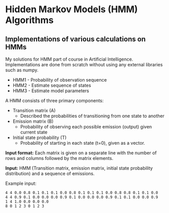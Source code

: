 # Hidden Markov Models (HMM) Algorithms

## Implementations of various calculations on HMMs 

My solutions for HMM part of course in Artificial Intelligence. Implementations are done from scratch without using any external libraries such as numpy.

- HMM1 - Probability of observation sequence
- HMM2 - Estimate sequence of states
- HMM3 - Estimate model parameters

A HMM consists of three primary components:

- Transition matrix (A)
    - Described the probabilities of transitioning from one state to another
- Emission matrix (B)
    - Probability of observing each possible emission (output) given current state
- Initial state probability (T)
    - Probability of starting in each state (t=0), given as a vector.


<strong>Input format:</strong> Each matrix is given on a separate line with the number of rows and columns followed by the matrix elements.

<strong>Input:</strong> HMM (Transition matrix, emission matrix, initial state probability distribution) and a sequence of emissions.

Example input:
```
4 4 0.0 0.8 0.1 0.1 0.1 0.0 0.8 0.1 0.1 0.1 0.0 0.8 0.8 0.1 0.1 0.0 
4 4 0.9 0.1 0.0 0.0 0.0 0.9 0.1 0.0 0.0 0.0 0.9 0.1 0.1 0.0 0.0 0.9 
1 4 1.0 0.0 0.0 0.0 
8 0 1 2 3 0 1 2 3 
```
